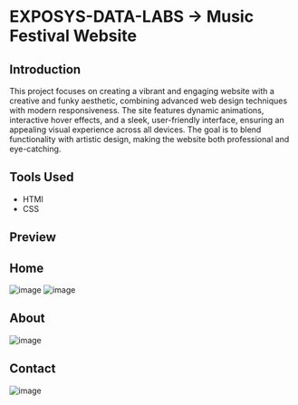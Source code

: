 # EXPOSYS-DATA-LABS -> Music Festival Website

## Introduction
This project focuses on creating a vibrant and engaging website with a creative and funky aesthetic, combining advanced web design techniques with modern responsiveness. The site features dynamic animations, interactive hover effects, and a sleek, user-friendly interface, ensuring an appealing visual experience across all devices. The goal is to blend functionality with artistic design, making the website both professional and eye-catching.

## Tools Used
- HTMl
- CSS

## Preview
## Home
![image](https://github.com/user-attachments/assets/a3f31343-9d9d-40e6-b2d3-938a37f1e1f0)
![image](https://github.com/user-attachments/assets/3d0d0ca0-a2ce-402c-bf6c-1e28b0417f72)

## About 
![image](https://github.com/user-attachments/assets/0c0306c5-0ffe-4337-8cc0-20a4c6d3860e)

## Contact
![image](https://github.com/user-attachments/assets/81b9d6f8-068f-43a2-bf99-499efe0ffcdf)




